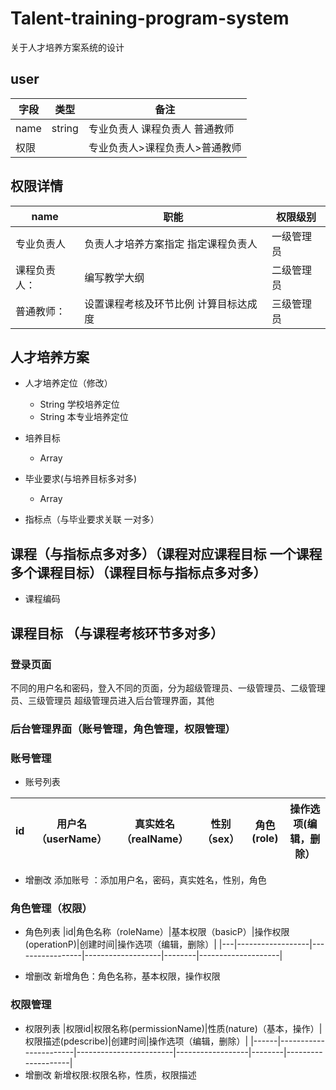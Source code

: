 # Talent-training-program-system
关于人才培养方案系统的设计

## user
| 字段 | 类型   | 备注                             |
|------|--------|----------------------------------|
| name | string | 专业负责人  课程负责人  普通教师 |
| 权限 |        | 专业负责人>课程负责人>普通教师   |


## 权限详情
| name         | 职能                                  | 权限级别   |
|--------------|---------------------------------------|------------|
| 专业负责人   | 负责人才培养方案指定  指定课程负责人  | 一级管理员 |
| 课程负责人： | 编写教学大纲                          | 二级管理员 |
| 普通教师：   | 设置课程考核及环节比例 计算目标达成度 | 三级管理员 |

## 人才培养方案

- 人才培养定位（修改）
    - String 学校培养定位
    - String 本专业培养定位
- 培养目标
    - Array<String>

- 毕业要求(与培养目标多对多)
    - Array<String> 

- 指标点（与毕业要求关联 一对多）


## 课程（与指标点多对多）（课程对应课程目标 一个课程多个课程目标）（课程目标与指标点多对多）
- 课程编码

## 课程目标 （与课程考核环节多对多）

### 登录页面
不同的用户名和密码，登入不同的页面，分为超级管理员、一级管理员、二级管理员、三级管理员
超级管理员进入后台管理界面，其他
### 后台管理界面（账号管理，角色管理，权限管理）
### 账号管理
- 账号列表

|id|用户名（userName）|真实姓名（realName）|性别（sex）|角色(role)|操作选项(编辑，删除）|
|--|-----------------|-------------------|----------|----------|-------------------|
- 增删改
添加账号 ：添加用户名，密码，真实姓名，性别，角色

### 角色管理（权限）
- 角色列表
|id|角色名称（roleName）|基本权限（basicP）|操作权限(operationP)|创建时间|操作选项（编辑，删除）|
|---|------------------|-----------------|-------------------|--------|--------------------|

- 增删改
新增角色：角色名称，基本权限，操作权限

### 权限管理
- 权限列表
|权限id|权限名称(permissionName)|性质(nature)（基本，操作）|权限描述(pdescribe)|创建时间|操作选项（编辑，删除）|
|------|-----------------------|------------------------|------------------|--------|--------------------|
- 增删改
新增权限:权限名称，性质，权限描述




